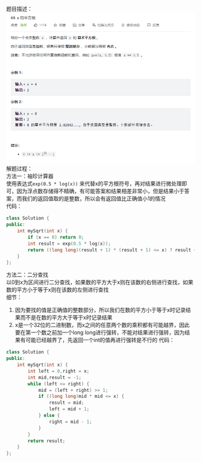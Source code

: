 题目描述：
![image](/basical/array/image/image5.png)
解题过程：  
方法一：袖珍计算器  
使用表达式`exp(0.5 * log(x))` 来代替x的平方根符号，再对结果进行微处理即可，因为浮点数存储得不精确，有可能答案和结果相差非常小，但是结果小于答案，而我们的返回值取的是整数，所以会有返回值比正确值小1的情况  
代码：  
```cpp
class Solution {
public:
    int mySqrt(int x) {
        if (x == 0) return 0;
        int result = exp(0.5 * log(x));
        return ((long long)(result + 1) * (result + 1) <= x) ? result + 1 : result;
    }
};
```
方法二：二分查找  
以0到x为区间进行二分查找，如果数的平方大于x则在该数的右侧进行查找，如果数的平方小于等于x则在该数的左侧进行查找  
细节：  
1. 因为要找的值是正确值的整数部分，所以我们在数的平方小于等于x时记录结果而不是在数的平方大于等于x时记录结果
2. x是一个32位的二进制数，而x之间的任意两个数的乘积都有可能越界，因此要在第一个数之前加一个long long进行强转，不能对结果进行强转，因为结果有可能已经越界了，先返回一个int的值再进行强转是不行的 
代码：  
```cpp
class Solution {
public:
    int mySqrt(int x) {
        int left = 0,right = x;
        int mid,result = -1;
        while (left <= right) {
            mid = (left + right) >> 1;
            if ((long long)mid * mid <= x) {
                result = mid;
                left = mid + 1;
            } else {
                right = mid - 1;
            }
        }
        return result;
    }
};
```